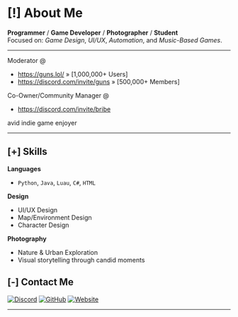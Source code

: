 # [!] About Me

**Programmer** / **Game Developer** / **Photographer** / **Student**  
Focused on: *Game Design*, *UI/UX*, *Automation*, and *Music-Based Games*.

---

Moderator @
- https://guns.lol/ » [1,000,000+ Users]
- https://discord.com/invite/guns » [500,000+ Members]

Co-Owner/Community Manager @
- https://discord.com/invite/bribe

avid indie game enjoyer

---

## [+] Skills

**Languages**  
- `Python`, `Java`, `Luau`, `C#`, `HTML`

**Design**  
- UI/UX Design  
- Map/Environment Design  
- Character Design

**Photography**  
- Nature & Urban Exploration  
- Visual storytelling through candid moments

## [-] Contact Me

[![Discord](https://img.shields.io/badge/Discord-111111?style=flat&logo=discord&logoColor=white)](https://discord.com/users/1143740135964409867)
[![GitHub](https://img.shields.io/badge/GitHub-111111?style=flat&logo=github&logoColor=white)](https://github.com/Pearlessense)
[![Website](https://img.shields.io/badge/Website-111111?style=flat&logo=google-chrome&logoColor=white)](https://rhy.lol/)

---
